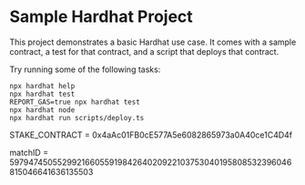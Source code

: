 # Sample Hardhat Project

This project demonstrates a basic Hardhat use case. It comes with a sample contract, a test for that contract, and a script that deploys that contract.

Try running some of the following tasks:

```shell
npx hardhat help
npx hardhat test
REPORT_GAS=true npx hardhat test
npx hardhat node
npx hardhat run scripts/deploy.ts
```
STAKE_CONTRACT = 0x4aAc01FB0cE577A5e6082865973a0A40ce1C4D4f

matchID = 59794745055299216605591984264020922103753040195808532396046815046641636135503